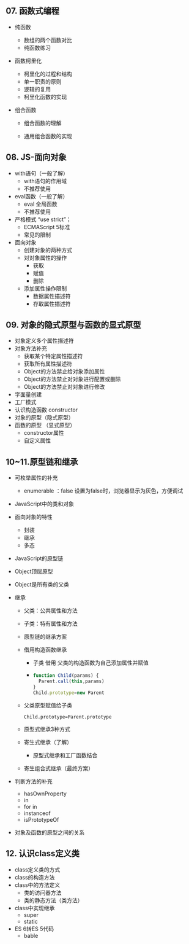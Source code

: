 ## 07. 函数式编程



- 纯函数
  - 数组的两个函数对比
  - 纯函数练习
  
- 函数柯里化
  - 柯里化的过程和结构
  - 单一职责的原则
  - 逻辑的复用
  - 柯里化函数的实现
  
- 组合函数

  - 组合函数的理解

  - 通用组合函数的实现
  
    

## 08. JS-面向对象

- with语句（一般了解）
  - with语句的作用域
  - 不推荐使用
- eval函数（一般了解）
  - eval 全局函数
  - 不推荐使用
- 严格模式 “use strict”；
  - ECMAScript 5标准
  - 常见的限制
- 面向对象
  - 创建对象的两种方式
  - 对对象属性的操作
    - 获取
    - 赋值
    - 删除
  - 添加属性操作限制
    - 数据属性描述符
    - 存取属性描述符

## 09. 对象的隐式原型与函数的显式原型

- 对象定义多个属性描述符
- 对象方法补充
  - 获取某个特定属性描述符
  - 获取所有属性描述符
  - Object的方法禁止给对象添加属性
  - Object的方法禁止对对象进行配置或删除
  - Object的方法禁止对对象进行修改
- 字面量创建
- 工厂模式
- 认识构造函数 constructor
- 对象的原型（隐式原型）
- 函数的原型 （显式原型）
  - constructor属性
  - 自定义属性


## 10~11.原型链和继承

- 可枚举属性的补充
  - enumerable ：false  设置为false时，浏览器显示为灰色，方便调试

- JavaScript中的类和对象

- 面向对象的特性
  - 封装 
  - 继承
  - 多态

- JavaScript的原型链

- Object顶层原型

- Object是所有类的父类

- 继承
  - 父类：公共属性和方法

  - 子类：特有属性和方法

  - 原型链的继承方案

  - 借用构造函数继承
    - 子类 借用 父类的构造函数为自己添加属性并赋值

    - ```js
      function Child(params) {
        Parent.call(this,params)
      }
      Child.prototype=new Parent
      ```

  - 父类原型赋值给子类

    ```JS
    Child.prototype=Parent.prototype
    ```

  - 原型式继承3种方式

  - 寄生式继承（了解）

    - 原型式继承和工厂函数结合

  - 寄生组合式继承（最终方案）

- 判断方法的补充

  - hasOwnProperty
  - in
  - for in
  - instanceof
  - isPrototypeOf

- 对象及函数的原型之间的关系

## 12.  认识class定义类

- class定义类的方式
- class的构造方法
- class中的方法定义
  -  类的访问器方法
  - 类的静态方法（类方法）
- class中实现继承
  - super  
  - static
- ES 6转ES 5代码
  - bable
